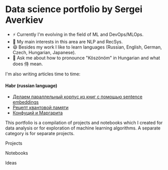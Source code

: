 # Data science portfolio by Sergei Averkiev

- ⚡ Currently I'm evolving in the field of ML and DevOps/MLOps.
- 🌱 My main interests in this area are NLP and RecSys.
- 😄 Besides my work I like to learn languages (Russian, English, German, Czech, Hungarian, Japanese).
- 💬 Ask me about how to pronounce "Köszönöm" in Hungarian and what does 侍 mean.

I'm also writing articles time to time:

#### Habr (russian language)
<!-- HABR:START -->
- [Делаем параллельный корпус из книг с помощью sentence embeddings](https://habr.com/ru/post/517226/)
- [Рецепт квантовой памяти](https://habr.com/ru/post/518312/)
- [Конфуций и Маргарита](https://habr.com/ru/post/515346/)
<!-- HABR:END -->

This portfolio is a compilation of projects and notebooks which I created for data analysis or for exploration of machine learning algorithms. A separate category is for separate projects.

Projects

Notebooks

Ideas
